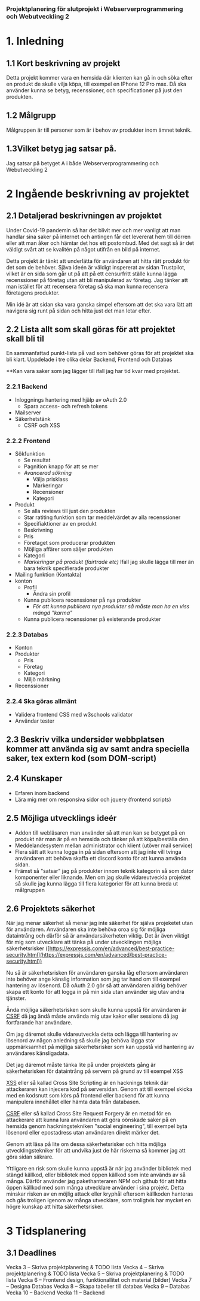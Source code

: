     

### **Projektplanering för slutprojekt i Webserverprogrammering och Webutveckling 2**

# 1. Inledning

## 1.1 Kort beskrivning av projekt
Detta projekt kommer vara en hemsida där klienten kan gå in och söka efter en produkt de skulle vilja köpa, till exempel en IPhone 12 Pro max. Då ska använder kunna se betyg, recenssioner, och specificationer på just den produkten. 

## 1.2 Målgrupp
Målgruppen är till personer som är i behov av produkter inom ämnet teknik.

## 1.3Vilket betyg jag satsar på.

Jag satsar på betyget A i både Webserverprogrammering och Webutveckling 2

# 2 Ingående beskrivning av projektet

## 2.1 Detaljerad beskrivningen av projektet
Under Covid-19 pandemin så har det blivit mer och mer vanligt att man handlar sina saker på internet och antingen får det levererat hem till dörren eller att man åker och hämtar det hos ett postombud. Med det sagt så är det väldigt svårt att se kvalitén på något utifrån en bild på internet.

Detta projekt är tänkt att underlätta för användaren att hitta rätt produkt för det som de behöver. Sjäva ideén är väldigt inspererat av sidan Trustpilot, vilket är en sida som går ut på att på ett censurfritt ställe kunna lägga recenssioner på företag utan att bli manipulerad av företag. Jag tänker att man istället för att recensera företag så ska man kunna recensera företagens produkter.

Min idé är att sidan ska vara ganska simpel eftersom att det ska vara lätt att navigera sig runt på sidan och hitta just det man letar efter. 


## 2.2 Lista allt som skall göras för att projektet skall bli til

En sammanfattad punkt-lista på vad som behöver göras för att projektet ska bli klart. Uppdelade i tre olika delar Backend, Frontend och Databas

*\*Kan vara saker som jag lägger till ifall jag har tid kvar med projektet.

### 2.2.1 **Backend**
- Inloggnings hantering med hjälp av oAuth 2.0
	- Spara access- och refresh tokens
- Mailserver
- Säkerhetstänk
	- CSRF och XSS

### 2.2.2 **Frontend**
- Sökfunktion
	- Se resultat
	- Pagnition knapp för att se mer
	- *Avancerad sökning*
		- Välja prisklass
        - Markeringar    
        - Recensioner
        - Kategori
- Produkt
	- Se alla reviews till just den produkten
	- Star ratiting funktion som tar meddelvärdet av alla recenssioner
	- Specifiaktioner av en produkt
	- Beskrivning
	- Pris
	- Företaget som producerar produkten
	- Möjliga affärer som säljer produkten
	- Kategori
	- *Markeringar på produkt (fairtrade etc)* Ifall jag skulle lägga till mer än bara teknik specifierade produkter
- Mailing funktion (Kontakta)
- konton
	- Profil
		- Ändra sin profil
	- Kunna publicera recenssioner på nya produkter
		- *För att kunna publicera nya produkter så måste man ha en viss mängd "karma"*
	- Kunna publicera recenssioner på existerande produkter

### **2.2.3 Databas**
- Konton
- Produkter
	- Pris
	- Företag
	- Kategori
	- Miljö märkning
- Recenssioner 

### 2.2.4 Ska göras allmänt
- Validera frontend CSS med w3schools validator
- Användar tester



## 2.3 Beskriv vilka undersider webbplatsen kommer att använda sig av samt andra speciella saker, tex extern kod (som DOM-script)

## 2.4 Kunskaper
- Erfaren inom backend
- Lära mig mer om responsiva sidor och jquery (frontend scripts)

## 2.5 Möjliga utvecklings ideér

-  Addon till webläsaren man använder så att man kan se betyget på en produkt när man är på en hemsida och tänker på att köpa/beställa den.    
- Meddelandesystem mellan administrator och klient (utöver mail service)
- Flera sätt att kunna logga in på sidan eftersom att jag inte vill tvinga användaren att behöva skaffa ett discord konto för att kunna använda sidan.
- Främst så "satsar" jag på produkter innom teknik kategorin så som dator komponenter eller liknande. Men om jag skulle vidareutveckla projektet så skulle jag kunna lägga till flera kategorier för att kunna breda ut målgruppen


## 2.6 Projektets säkerhet

När jag menar säkerhet så menar jag inte säkerhet för själva projeketet utan för användaren. Användaren ska inte behöva oroa sig för möjliga dataintrång och därför så är användarsäkerheten viktig. Det är även viktigt för mig som utvecklare att tänka på under utvecklingen möjliga säkerhetsrisker ([https://expressjs.com/en/advanced/best-practice-security.html](https://expressjs.com/en/advanced/best-practice-security.html))

Nu så är säkerhetsrisken för användaren ganska låg eftersom användaren inte behöver ange känslig information som jag tar hand om till exempel hantering av lösenord. Då oAuth 2.0 gör så att användaren aldrig behöver skapa ett konto för att logga in på min sida utan använder sig utav andra tjänster. 

Ända möjliga säkerhetsrisken som skulle kunna uppstå för användaren är [CSRF](https://owasp.org/www-community/attacks/csrf) då jag ändå måste använda mig utav kakor eller sessions då jag fortfarande har användare.

Om jag däremot skulle vidareutveckla detta och lägga till hantering av lösenord av någon anledning så skulle jag behöva lägga stor uppmärksamhet på möjliga säkerhetsrisker som kan uppstå vid hantering av användares känsligadata.

Det jag däremot måste tänka lite på under projektets gång är säkerhetsrisken för dataintrång på servern på grund av till exempel XSS

[XSS](https://owasp.org/www-community/attacks/xss/) eller så kallad Cross Site Scripting är en hacknings teknik där attackeraren kan injecera kod på serversidan. Genom att till exempel skicka med en kodsnutt som körs på frontend eller backend för att kunna manipulera innehållet eller hämta data från databasen.

[CSRF](https://owasp.org/www-community/attacks/csrf) eller så kallad Cross Site Request Forgery är en metod för en attackerare att kunna lura användaren att göra oönskade saker på en hemsida genom hackningstekniken "social engineering", till exempel byta lösenord eller epostadress utan användaren direkt märker det.

Genom att läsa på lite om dessa säkerhetsrisker och hitta möjliga utvecklingstekniker för att undvika just de här riskerna så kommer jag att göra sidan säkrare.

Yttligare en risk som skulle kunna uppstå är när jag använder bibliotek med stängd källkod, eller bibliotek med öppen källkod som inte används av så många. Därför använder jag pakethanteraren NPM och github för att hitta öppen källkod med som många utvecklare använder i sina projekt. Detta minskar risken av en möjlig attack eller kryphål eftersom källkoden hanteras och gås troligen igenom av många utvecklare, som troligtvis har mycket en högre kunskap att hitta säkerhetsrisker.

# 3 Tidsplanering
## 3.1 Deadlines

Vecka 3 – Skriva projektplanering & TODO lista
Vecka 4 – Skriva projektplanering & TODO lista
Vecka 5 – Skriva projektplanering & TODO lista
Vecka 6 – Frontend design, funktionallitet och material (bilder)
Vecka 7 – Designa Databas
Vecka 8 – Skapa tabeller till databas
Vecka 9 – Databas
Vecka 10 – Backend
Vecka 11 – Backend
